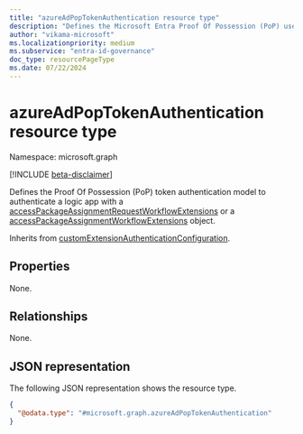 ```yaml
---
title: "azureAdPopTokenAuthentication resource type"
description: "Defines the Microsoft Entra Proof Of Possession (PoP) used to authenticate with a workflow extension."
author: "vikama-microsoft"
ms.localizationpriority: medium
ms.subservice: "entra-id-governance"
doc_type: resourcePageType
ms.date: 07/22/2024
---
```


# azureAdPopTokenAuthentication resource type

Namespace: microsoft.graph

[!INCLUDE [beta-disclaimer](../../includes/beta-disclaimer.md)]

Defines the Proof Of Possession (PoP) token authentication model to authenticate a logic app with a [accessPackageAssignmentRequestWorkflowExtensions](../resources/accessPackageAssignmentRequestWorkflowExtension.md) or a [accessPackageAssignmentWorkflowExtensions](../resources/accessPackageAssignmentWorkflowExtension.md) object. 

Inherits from [customExtensionAuthenticationConfiguration](../resources/customextensionauthenticationconfiguration.md).

## Properties
None.

## Relationships
None.

## JSON representation
The following JSON representation shows the resource type.
<!-- {
  "blockType": "resource",
  "baseType": "microsoft.graph.customExtensionAuthenticationConfiguration",
  "@odata.type": "microsoft.graph.azureAdPopTokenAuthentication"
}
-->
``` json
{
  "@odata.type": "#microsoft.graph.azureAdPopTokenAuthentication"
}
```
